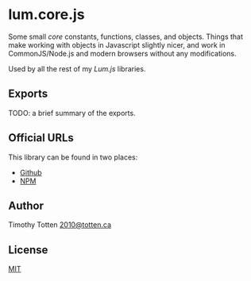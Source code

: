 # lum.core.js

Some small *core* constants, functions, classes, and objects.
Things that make working with objects in Javascript slightly nicer,
and work in CommonJS/Node.js and modern browsers without any modifications.

Used by all the rest of my *Lum.js* libraries.

## Exports

TODO: a brief summary of the exports.

## Official URLs

This library can be found in two places:

 * [Github](https://github.com/supernovus/lum.core.js)
 * [NPM](https://www.npmjs.com/package/@lumjs/core)

## Author

Timothy Totten <2010@totten.ca>

## License

[MIT](https://spdx.org/licenses/MIT.html)

